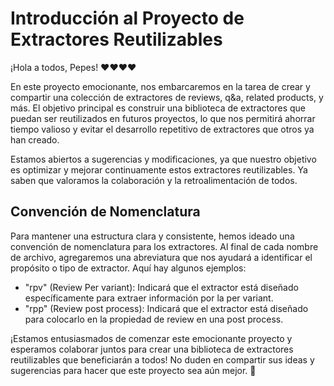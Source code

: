 # Introducción al Proyecto de Extractores Reutilizables

¡Hola a todos, Pepes! ❤️❤️❤️❤️

En este proyecto emocionante, nos embarcaremos en la tarea de crear y compartir una colección de extractores de reviews, q&a, related products, y más. El objetivo principal es construir una biblioteca de extractores que puedan ser reutilizados en futuros proyectos, lo que nos permitirá ahorrar tiempo valioso y evitar el desarrollo repetitivo de extractores que otros ya han creado.

Estamos abiertos a sugerencias y modificaciones, ya que nuestro objetivo es optimizar y mejorar continuamente estos extractores reutilizables. Ya saben que valoramos la colaboración y la retroalimentación de todos.

## Convención de Nomenclatura

Para mantener una estructura clara y consistente, hemos ideado una convención de nomenclatura para los extractores. Al final de cada nombre de archivo, agregaremos una abreviatura que nos ayudará a identificar el propósito o tipo de extractor. Aquí hay algunos ejemplos:

- "rpv" (Review Per variant): Indicará que el extractor está diseñado específicamente para extraer información por la per variant.
- "rpp" (Review post process): Indicará que el extractor está diseñado para colocarlo en la propiedad de review en una post process.

¡Estamos entusiasmados de comenzar este emocionante proyecto y esperamos colaborar juntos para crear una biblioteca de extractores reutilizables que beneficiarán a todos! No duden en compartir sus ideas y sugerencias para hacer que este proyecto sea aún mejor. 🚀
